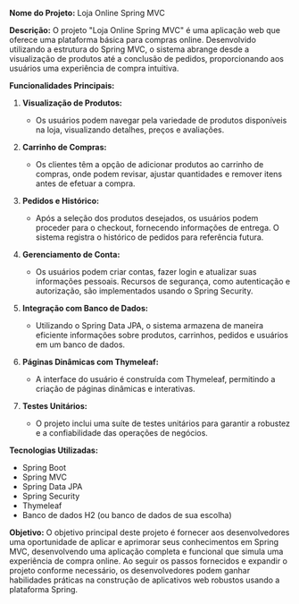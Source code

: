 **Nome do Projeto:** Loja Online Spring MVC

**Descrição:**
O projeto "Loja Online Spring MVC" é uma aplicação web que oferece uma plataforma básica para compras online. Desenvolvido utilizando a estrutura do Spring MVC, o sistema abrange desde a visualização de produtos até a conclusão de pedidos, proporcionando aos usuários uma experiência de compra intuitiva.

**Funcionalidades Principais:**
1. **Visualização de Produtos:**
   - Os usuários podem navegar pela variedade de produtos disponíveis na loja, visualizando detalhes, preços e avaliações.

2. **Carrinho de Compras:**
   - Os clientes têm a opção de adicionar produtos ao carrinho de compras, onde podem revisar, ajustar quantidades e remover itens antes de efetuar a compra.

3. **Pedidos e Histórico:**
   - Após a seleção dos produtos desejados, os usuários podem proceder para o checkout, fornecendo informações de entrega. O sistema registra o histórico de pedidos para referência futura.

4. **Gerenciamento de Conta:**
   - Os usuários podem criar contas, fazer login e atualizar suas informações pessoais. Recursos de segurança, como autenticação e autorização, são implementados usando o Spring Security.

5. **Integração com Banco de Dados:**
   - Utilizando o Spring Data JPA, o sistema armazena de maneira eficiente informações sobre produtos, carrinhos, pedidos e usuários em um banco de dados.

6. **Páginas Dinâmicas com Thymeleaf:**
   - A interface do usuário é construída com Thymeleaf, permitindo a criação de páginas dinâmicas e interativas.

7. **Testes Unitários:**
   - O projeto inclui uma suíte de testes unitários para garantir a robustez e a confiabilidade das operações de negócios.

**Tecnologias Utilizadas:**
- Spring Boot
- Spring MVC
- Spring Data JPA
- Spring Security
- Thymeleaf
- Banco de dados H2 (ou banco de dados de sua escolha)

**Objetivo:**
O objetivo principal deste projeto é fornecer aos desenvolvedores uma oportunidade de aplicar e aprimorar seus conhecimentos em Spring MVC, desenvolvendo uma aplicação completa e funcional que simula uma experiência de compra online. Ao seguir os passos fornecidos e expandir o projeto conforme necessário, os desenvolvedores podem ganhar habilidades práticas na construção de aplicativos web robustos usando a plataforma Spring.
